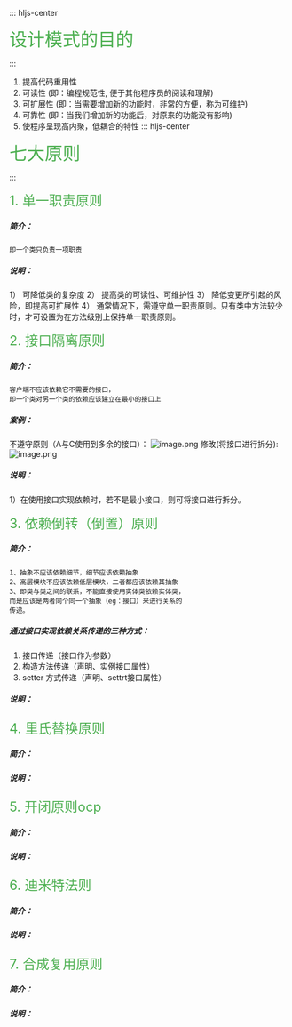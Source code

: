 ::: hljs-center

<font color=#4CAF50 size=6 > 设计模式的目的 </font>

:::
1. 提高代码重用性
2. 可读性  (即：编程规范性, 便于其他程序员的阅读和理解)
3. 可扩展性  (即：当需要增加新的功能时，非常的方便，称为可维护) 
4. 可靠性  (即：当我们增加新的功能后，对原来的功能没有影响) 
5. 使程序呈现高内聚，低耦合的特性 
::: hljs-center

<font color=#4CAF50 size=6 > 七大原则 </font>

:::

<font color=#4CAF50 size=5>1. 单一职责原则</font>
##### 简介：  
	即一个类只负责一项职责
##### 说明：
1） 可降低类的复杂度
2） 提高类的可读性、可维护性
3） 降低变更所引起的风险，即提高可扩展性
4） 通常情况下，需遵守单一职责原则。只有类中方法较少时，才可设置为在方法级别上保持单一职责原则。

<font color=#4CAF50 size=5>2. 接口隔离原则</font>
##### 简介：  
	客户端不应该依赖它不需要的接口，
	即一个类对另一个类的依赖应该建立在最小的接口上 
 #####  案例：
不遵守原则（A与C使用到多余的接口）：
![image.png](https://i.loli.net/2020/02/13/lOgcnXwFId6rT37.png)
修改(将接口进行拆分):
![image.png](https://i.loli.net/2020/02/13/zBCstS8AvmGEJ7o.png)

##### 说明：
1）在使用接口实现依赖时，若不是最小接口，则可将接口进行拆分。

<font color=#4CAF50 size=5>3. 依赖倒转（倒置）原则</font>
##### 简介：  
	1、抽象不应该依赖细节，细节应该依赖抽象
	2、高层模块不应该依赖低层模块，二者都应该依赖其抽象
	3、即类与类之间的联系，不能直接使用实体类依赖实体类，
	而是应该是两者同个同一个抽象（eg：接口）来进行关系的
	传递。
##### 通过接口实现依赖关系传递的三种方式：
1) 接口传递（接口作为参数）
2) 构造方法传递（声明、实例接口属性）
3) setter 方式传递（声明、settrt接口属性）
	
##### 说明：
<font color=#4CAF50 size=5>4. 里氏替换原则</font>
##### 简介：  
	
##### 说明：
<font color=#4CAF50 size=5>5. 开闭原则ocp</font>
##### 简介：  
	
##### 说明：
<font color=#4CAF50 size=5>6. 迪米特法则</font>
##### 简介：  
	
##### 说明：
<font color=#4CAF50 size=5>7. 合成复用原则</font>
##### 简介：  
	
##### 说明：
